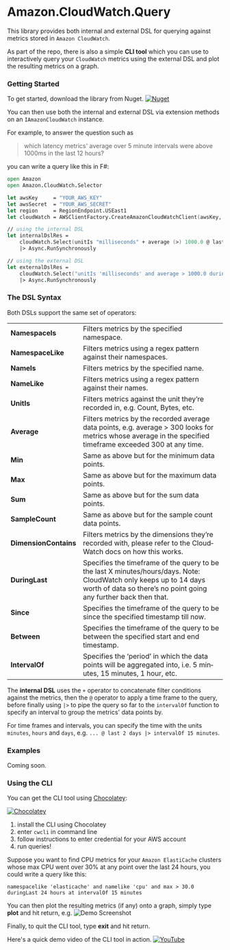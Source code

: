 Amazon.CloudWatch.Query
=======================

This library provides both internal and external DSL for querying against metrics stored in `Amazon CloudWatch`.

As part of the repo, there is also a simple **CLI tool** which you can use to interactively query your `CloudWatch` metrics using the external DSL and plot the resulting metrics on a graph.



### Getting Started

To get started, download the library from Nuget.
[![Nuget](https://raw.github.com/theburningmonk/Amazon.CloudWatch.Selector/develop/nuget/banner.png)](https://www.nuget.org/packages/Amazon.CloudWatch.Selector)

You can then use both the internal and external DSL via extension methods on an `IAmazonCloudWatch` instance.

For example, to answer the question such as
>  which latency metrics' average over 5 minute intervals were above 1000ms in the last 12 hours?

you can write a query like this in F#:
```fsharp
open Amazon
open Amazon.CloudWatch.Selector

let awsKey     = "YOUR_AWS_KEY"
let awsSecret  = "YOUR_AWS_SECRET"
let region     = RegionEndpoint.USEast1
let cloudWatch = AWSClientFactory.CreateAmazonCloudWatchClient(awsKey, awsSecret, region)

// using the internal DSL
let internalDslRes = 
    cloudWatch.Select(unitIs "milliseconds" + average (>) 1000.0 @ last 12 hours |> intervalOf 5 minutes) 
    |> Async.RunSynchronously

// using the external DSL
let externalDslRes = 
    cloudWatch.Select("unitIs 'milliseconds' and average > 1000.0 duringLast 12 hours at intervalOf 5 minutes")
    |> Async.RunSynchronously
```



### The DSL Syntax

Both DSLs support the same set of operators:
<table>
	<tr>
		<td><strong>NamespaceIs</strong></td>
		<td>Filters metrics by the specified namespace.</td>
	</tr>
	<tr>
		<td><strong>NamespaceLike</strong></td>
		<td>Fil­ters met­rics using a regex pat­tern against their namespaces.</td>
	</tr>
	<tr>
		<td><strong>NameIs</strong></td>
		<td>Fil­ters met­rics by the spec­i­fied name.</td>
	</tr>
	<tr>
		<td><strong>NameLike</strong></td>
		<td>Fil­ters met­rics using a regex pat­tern against their names.</td>
	</tr>
	<tr>
		<td><strong>UnitIs</strong></td>
		<td>Fil­ters met­rics against the unit they’re recorded in, e.g. Count, Bytes, etc.</td>
	</tr>
	<tr>
		<td><strong>Average</strong></td>
		<td>Fil­ters met­rics by the recorded aver­age data points, e.g. aver­age > 300 looks for met­rics whose aver­age in the spec­i­fied time­frame exceeded 300 at any time.</td>
	</tr>
	<tr>
		<td><strong>Min</strong></td>
		<td>Same as above but for the min­i­mum data points.</td>
	</tr>
	<tr>
		<td><strong>Max</strong></td>
		<td>Same as above but for the max­i­mum data points.</td>
	</tr>
	<tr>
		<td><strong>Sum</strong></td>
		<td>Same as above but for the sum data points.</td>
	</tr>
	<tr>
		<td><strong>SampleCount</strong></td>
		<td>Same as above but for the sam­ple count data points.</td>
	</tr>
	<tr>
		<td><strong>DimensionContains</strong></td>
		<td>Fil­ters met­rics by the dimen­sions they’re recorded with, please refer to the Cloud­Watch docs on how this works.</td>
	</tr>
	<tr>
		<td><strong>DuringLast</strong></td>
		<td>Spec­i­fies the time­frame of the query to be the last X minutes/hours/days. Note: Cloud­Watch only keeps up to 14 days worth of data so there’s no point going any fur­ther back then that.</td>
	</tr>
	<tr>
		<td><strong>Since</strong></td>
		<td>Spec­i­fies the time­frame of the query to be since the spec­i­fied time­stamp till now.</td>
	</tr>
	<tr>
		<td><strong>Between</strong></td>
		<td>Spec­i­fies the time­frame of the query to be between the spec­i­fied start and end timestamp.</td>
	</tr>
	<tr>
		<td><strong>IntervalOf</strong></td>
		<td>Spec­i­fies the ‘period’ in which the data points will be aggre­gated into, i.e. 5 min­utes, 15 min­utes, 1 hour, etc.</td>
	</tr>
</table>

The **internal DSL** uses the `+` operator to concatenate filter conditions against the metrics, then the `@` operator to apply a time frame to the query, before finally using `|>` to pipe the query so far to the `intervalOf` function to specify an interval to group the metrics' data points by.

For time frames and intervals, you can specify the time with the units `minutes`, `hours` and `days`, e.g. `... @ last 2 days |> intervalOf 15 minutes`.



### Examples

Coming soon.



### Using the CLI

You can get the CLI tool using [Chocolatey](https://chocolatey.org/):

[![Chocolatey](https://raw.github.com/theburningmonk/Amazon.CloudWatch.Selector/develop/chocolatey/banner.png)](https://chocolatey.org/packages/cwcli)


1. install the CLI using Chocolatey
2. enter `cwcli` in command line
3. follow instructions to enter credential for your AWS account
4. run queries! 

Suppose you want to find CPU metrics for your `Amazon ElastiCache` clusters whose max CPU went over 30% at any point over the last 24 hours, you could write a query like this:

`namespacelike 'elasticache' and namelike 'cpu' and max > 30.0 duringLast 24 hours at intervalOf 15 minutes`

You can then plot the resulting metrics (if any) onto a graph,  simply type **plot** and hit return, e.g.
![Demo Screenshot](https://raw.github.com/theburningmonk/Amazon.CloudWatch.Selector/develop/docs/files/img/CLI_demo_screenshot.png)

Finally, to quit the CLI tool, type **exit** and hit return.

Here's a quick demo video of the CLI tool in action.
[![YouTube](https://raw.github.com/theburningmonk/Amazon.CloudWatch.Selector/develop/docs/files/img/youtube_demo_screenshot.png)](http://www.youtube.com/watch?v=XRtHfH26QQg)
